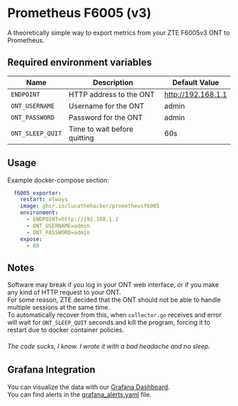# Prometheus F6005 (v3)

A theoretically simple way to export metrics from your ZTE F6005v3 ONT to Prometheus.

## Required environment variables

| Name             | Description                  | Default Value      |
|------------------|------------------------------|--------------------|
| `ENDPOINT`       | HTTP address to the ONT      | http://192.168.1.1 |
| `ONT_USERNAME`   | Username for the ONT         | admin              |
| `ONT_PASSWORD`   | Password for the ONT         | admin              |
| `ONT_SLEEP_QUIT` | Time to wait before quitting | 60s                |

## Usage

Example docker-compose section:

```yaml
  f6005_exporter:
    restart: always
    image: ghcr.io/lucathehacker/prometheusf6005
    environment:
      - ENDPOINT=http://192.168.1.1
      - ONT_USERNAME=admin
      - ONT_PASSWORD=admin
    expose:
      - 80
```

## Notes

Software may break if you log in your ONT web interface, or if you make any kind of HTTP request to your ONT.  
For some reason, ZTE decided that the ONT should not be able to handle multiple sessions at the same time.  
To automatically recover from this, when `collector.go` receives and error will wait for `ONT_SLEEP_QUIT` seconds and
kill the program, forcing it to restart due to docker container policies.

###### The code sucks, I know. I wrote it with a bad headache and no sleep.

## Grafana Integration

You can visualize the data with our [Grafana Dashboard](https://grafana.com/grafana/dashboards/23256).  
You can find alerts in the [grafana_alerts.yaml](./grafana_alerts.yaml) file.
